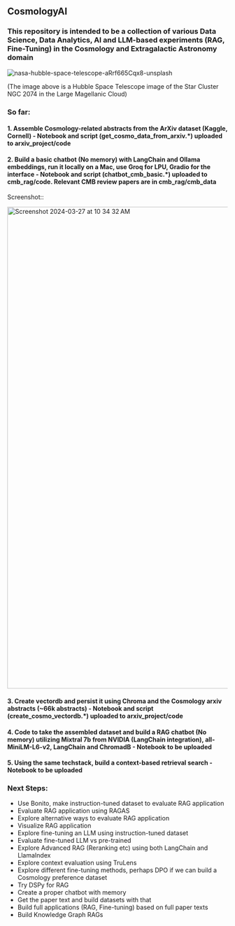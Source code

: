 ## CosmologyAI

### This repository is intended to be a collection of various Data Science, Data Analytics, AI and LLM-based experiments (RAG, Fine-Tuning) in the Cosmology and Extragalactic Astronomy domain

![nasa-hubble-space-telescope-aRrf665Cqx8-unsplash](https://github.com/panchambanerjee/CosmologyAI/assets/17071658/869ecbc1-74c4-4af2-ad28-9e066b2d1136)

(The image above is a Hubble Space Telescope image of the Star Cluster NGC 2074 in the Large Magellanic Cloud)

### So far:
#### 1. Assemble Cosmology-related abstracts from the ArXiv dataset (Kaggle, Cornell) - Notebook and script (get_cosmo_data_from_arxiv.*) uploaded to **arxiv_project/code**
  
#### 2. Build a basic chatbot (No memory) with LangChain and Ollama embeddings, run it locally on a Mac, use Groq for LPU, Gradio for the interface - Notebook and script (chatbot_cmb_basic.*) uploaded to **cmb_rag/code**. Relevant CMB review papers are in **cmb_rag/cmb_data**

Screenshot::

<img width="1103" alt="Screenshot 2024-03-27 at 10 34 32 AM" src="https://github.com/panchambanerjee/CosmologyAI/assets/17071658/1af04401-2d21-4cc4-a279-78e00c11566e">

#### 3. Create vectordb and persist it using Chroma and the Cosmology arxiv abstracts (~66k abstracts) - Notebook and script (create_cosmo_vectordb.*) uploaded to  **arxiv_project/code**

#### 4. Code to take the assembled dataset and build a RAG chatbot (No memory) utilizing Mixtral 7b from NVIDIA (LangChain integration), all-MiniLM-L6-v2, LangChain and ChromadB - Notebook to be uploaded
  
#### 5. Using the same techstack, build a context-based retrieval search - Notebook to be uploaded

### Next Steps:
* Use Bonito, make instruction-tuned dataset to evaluate RAG application
* Evaluate RAG application using RAGAS
* Explore alternative ways to evaluate RAG application
* Visualize RAG application
* Explore fine-tuning an LLM using instruction-tuned dataset
* Evaluate fine-tuned LLM vs pre-trained
* Explore Advanced RAG (Reranking etc) using both LangChain and LlamaIndex
* Explore context evaluation using TruLens
* Explore different fine-tuning methods, perhaps DPO if we can build a Cosmology preference dataset
* Try DSPy for RAG
* Create a proper chatbot with memory
* Get the paper text and build datasets with that
* Build full applications (RAG, Fine-tuning) based on full paper texts
* Build Knowledge Graph RAGs


  
